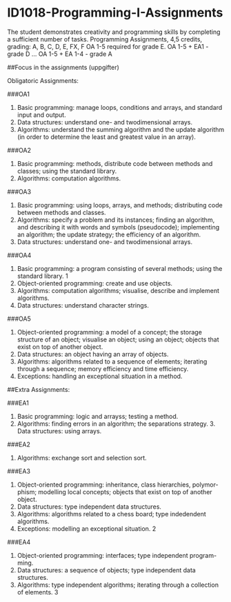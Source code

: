 # ID1018-Programming-I-Assignments
      
The student demonstrates creativity and programming skills by completing a sufficient number of tasks.
Programming Assignments, 4,5 credits, grading: A, B, C, D, E, FX, F 
OA 1-5 required for grade E. OA 1-5 + EA1 - grade D ... OA 1-5 + EA 1-4 - grade A

##Focus in the assignments (uppgifter)

Obligatoric Assignments:

###OA1
1. Basic programming: manage loops, conditions and arrays, and standard input and output.
2. Data structures: understand one- and twodimensional arrays.
3. Algorithms: understand the summing algorithm and the update algorithm (in order to determine the least and greatest value in an array).

###OA2
1. Basic programming: methods, distribute code between methods and classes; using the standard library.
2. Algorithms: computation algorithms.

###OA3
1. Basic programming: using loops, arrays, and methods; distributing code between methods and classes.
2. Algorithms: specify a problem and its instances; finding an algorithm, and describing it with words and symbols (pseudocode); implementing an algorithm; the update strategy; the efficiency of an algorithm.
3. Data structures: understand one- and twodimensional arrays.

###OA4
1. Basic programming: a program consisting of several methods; using the standard library.
1
2. Object-oriented programming: create and use objects.
3. Algorithms: computation algorithms; visualise, describe and implement algorithms.
4. Data structures: understand character strings.

###OA5
1. Object-oriented programming: a model of a concept; the storage structure of an object; visualise an object; using an object; objects that exist on top of another object.
2. Data structures: an object having an array of objects.
3. Algorithms: algorithms related to a sequence of elements; iterating through a sequence; memory efficiency and time efficiency.
4. Exceptions: handling an exceptional situation in a method.

##Extra Assignments:

###EA1
1. Basic programming: logic and arrayss; testing a method.
2. Algorithms: finding errors in an algorithm; the separations strategy. 3. Data structures: using arrays.

###EA2
1. Algorithms: exchange sort and selection sort.

###EA3
1. Object-oriented programming: inheritance, class hierarchies, polymor- phism; modelling local concepts; objects that exist on top of another object.
2. Data structures: type independent data structures.
3. Algorithms: algorithms related to a chess board; type indedendent algorithms.
4. Exceptions: modelling an exceptional situation.
2

###EA4
1. Object-oriented programming: interfaces; type independent program- ming.
2. Data structures: a sequence of objects; type independent data structures.
3. Algorithms: type independent algorithms; iterating through a collection of elements.
3


